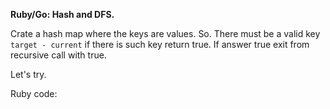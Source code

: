 **Ruby/Go: Hash and DFS.**

Crate a hash map where the keys are values. So. There must be a valid key `target - current` if there is such key return true. If answer true exit from recursive call with true.

Let's try.

Ruby code:
```Ruby
```
